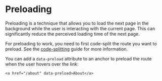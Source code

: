 # Preloading

Preloading is a technique that allows you to load the next page in the background while the user is interacting with the current page. This can significantly reduce the perceived loading time of the next page.

For preloading to work, you need to first code-split the route you want to preload. See the [code-splitting](../code-based/code-splitting.md) guide for more information.

You can add a `data-preload` attribute to an anchor to preload the route when the user hovers over the link:

```svelte
<a href="/about" data-preload>About</a>
```
